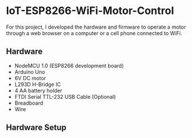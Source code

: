 # IoT-ESP8266-WiFi-Motor-Control

For this project, I developed the hardware and firmware to operate a motor through a web browser
on a computer or a cell phone connected to WiFi.

## Hardware

* NodeMCU 1.0 (ESP8266 development board)
* Arduino Uno
* 6V DC motor
* L293D H-Bridge IC
* 4 AA battery holder
* FTDI Serial TTL-232 USB Cable (Optional)
* Breadboard
* Wire

## Hardware Setup

